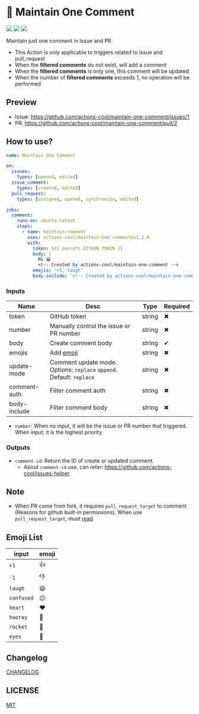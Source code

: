 # 📌 Maintain One Comment

![](https://img.shields.io/github/workflow/status/actions-cool/maintain-one-comment/CI?style=flat-square)
[![](https://img.shields.io/badge/marketplace-maintain--one--comment-blueviolet?style=flat-square)](https://github.com/marketplace/actions/maintain-one-comment)
[![](https://img.shields.io/github/v/release/actions-cool/maintain-one-comment?style=flat-square&color=orange)](https://github.com/actions-cool/maintain-one-comment/releases)

Maintain just one comment in Issue and PR. 

- This Action is only applicable to triggers related to issue and pull_request
- When the **filtered comments** do not exist, will add a comment
- When the **filtered comments** is only one, this comment will be updated
- When the number of **filtered comments** exceeds 1, no operation will be performed

## Preview
- Issue: https://github.com/actions-cool/maintain-one-comment/issues/1
- PR: https://github.com/actions-cool/maintain-one-comment/pull/2

## How to use?
```yml
name: Maintain One Comment

on:
  issues:
    types: [opened, edited]
  issue_comment:
    types: [created, edited]
  pull_request:
    types: [assigned, opened, synchronize, edited]

jobs:
  comment:
    runs-on: ubuntu-latest
    steps:
      - name: maintain-comment
        uses: actions-cool/maintain-one-comment@v1.2.0
        with:
          token: ${{ secrets.GITHUB_TOKEN }}
          body: |
            Hi 😀
            <!-- Created by actions-cool/maintain-one-comment -->
          emojis: '+1, laugh'
          body-include: '<!-- Created by actions-cool/maintain-one-comment -->'
```

### Inputs

| Name | Desc | Type | Required |
| -- | -- | -- | -- |
| token | GitHub token | string | ✖ |
| number | Manually control the issue or PR number | string | ✖ |
| body | Create comment body | string | ✔ |
| emojis | Add [emoji](#emoji-list) | string | ✖ |
| update-mode | Comment update mode. Options: `replace` `append`. Default: `replace` | string | ✖ |
| comment-auth | Filter comment auth | string | ✖ |
| body-include | Filter comment body | string | ✖ |

- `number`: When no input, it will be the issue or PR number that triggered. When input, it is the highest priority

### Outputs

- `comment-id`: Return the ID of create or updated comment.
  - About `comment-id` use, can refer: https://github.com/actions-cool/issues-helper

## Note

- When PR come from fork, it requires `pull_request_target` to comment (Reasons for github built-in permissions). When use `pull_request_target`, must [read](https://docs.github.com/en/actions/reference/events-that-trigger-workflows#pull_request_target)

## Emoji List

| input | emoji |
| -- | -- |
| `+1` | 👍 |
| `-1` | 👎 |
| `laugh` | 😄 |
| `confused` | 😕 |
| `heart` | ❤️ |
| `hooray` | 🎉 |
| `rocket` | 🚀 |
| `eyes` | 👀 |

## Changelog

[CHANGELOG](./CHANGELOG.md)

## LICENSE

[MIT](./LICENSE)
